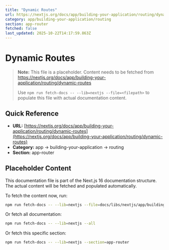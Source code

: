 ```yaml
---
title: "Dynamic Routes"
url: https://nextjs.org/docs/app/building-your-application/routing/dynamic-routes
category: app/building-your-application/routing
section: app-router
fetched: false
last_updated: 2025-10-22T14:17:59.863Z
---
```


# Dynamic Routes

> **Note:** This file is a placeholder. Content needs to be fetched from https://nextjs.org/docs/app/building-your-application/routing/dynamic-routes
>
> Use `npm run fetch-docs -- --lib=nextjs --file=<filepath>` to populate this file with actual documentation content.

## Quick Reference

- **URL:** [https://nextjs.org/docs/app/building-your-application/routing/dynamic-routes](https://nextjs.org/docs/app/building-your-application/routing/dynamic-routes)
- **Category:** app → building-your-application → routing
- **Section:** app-router

## Placeholder Content

This documentation file is part of the Next.js 16 documentation structure.
The actual content will be fetched and populated automatically.

To fetch the content now, run:

```bash
npm run fetch-docs -- --lib=nextjs --file=docs/libs/nextjs/app/building-your-application/routing/dynamic-routes.md
```

Or fetch all documentation:

```bash
npm run fetch-docs -- --lib=nextjs --all
```

Or fetch this specific section:

```bash
npm run fetch-docs -- --lib=nextjs --section=app-router
```
